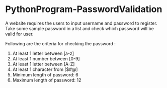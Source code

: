 # PythonProgram-PasswordValidation
A website requires the users to input username and password to register. Take some sample password in a list and check which password will be valid for user. 

Following are the criteria for checking the password : 

1.	At least 1 letter between [a-z] 
2.	At least 1 number between [0-9] 
3.	At least 1 letter between [A-Z] 
4.	At least 1 character from [$#@] 
5.	Minimum length of password: 6 
6.	Maximum length of password: 12
